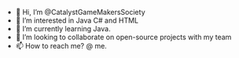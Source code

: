 - 👋 Hi, I’m @CatalystGameMakersSociety
- 👀 I’m interested in Java C# and HTML
- 🌱 I’m currently learning Java.
- 💞️ I’m looking to collaborate on open-source projects with my team
- 📫 How to reach me? @ me.

<!---
CatalystGameMakersSociety/CatalystGameMakersSociety is a ✨ special ✨ repository because its `README.md` (this file) appears on your GitHub profile.
You can click the Preview link to take a look at your changes.
--->
